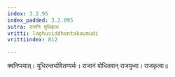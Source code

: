 ```yaml
---
index: 3.2.95
index_padded: 3.2.095
sutra: राजनि युधिकृञः
vritti: laghusiddhantakaumudi
vrittiindex: 812

---
```

क्वनिप्स्यात्। युधिरन्तर्भावितण्यर्थः। राजानं योधितवान् राजयुध्वा। राजकृत्वा॥